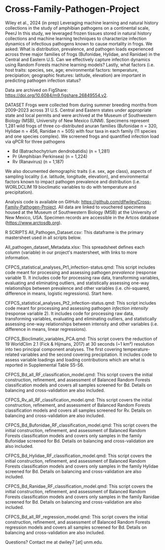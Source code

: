 # Cross-Family-Pathogen-Project
Wiley et al., 2024 (in prep) Leveraging machine learning and natural history collections in the study of amphibian pathogens on a continental scale, PeerJ
In this study, we leveraged frozen tissues stored in natural history collections and machine learning techniques to characterize infection dynamics of infectious pathogens known to cause mortality in frogs. 
We asked: What is distribution, prevalence, and pathogen loads experienced across three major families of frogs (Bufonidae, Hylidae, and Ranidae) in the Central and Eastern U.S. Can we effectively capture infection dynamics using Random Forests machine learning models? Lastly, what factors (i.e. host traits: species, sex, age; environmental factors: temperature, precipiation; geographic features: latitude, elevation) are important in predicting pathogen infection status?
 
Data are archived on FigShare: https://doi.org/10.6084/m9.figshare.26849554.v2.

DATASET
Frogs were collected from during summer breeding months from 2009–2023 across 31 U.S. Central and Eastern states under appropriate state and local permits and were archived at the Museum of Southwestern Biology (MSB), University of New Mexico (UNM). Specimens represent 1,281 wild frogs of three co-distributed anuran families (Bufonidae n = 320, Hylidae n = 456, Ranidae n = 505) with four taxa in each family (11 species and one species complex). We screened frogs and quantified infection load via qPCR for three pathogens
- Bd (Batrachochytrium dendrobatidis) (n = 1,281)
- Pr (Amphibian Perkinsea) (n = 1,224)
- Rv (Ranavirus) (n = 1,187)

We also documented demographic traits (i.e. sex, age class), aspects of sampling locality (i.e. latitude, longitude, elevation), and environmental factors known to impact pathogen prevalence and distribution (i.e. WORLDCLIM 19 bioclimatic variables to do with temperature and precipitation).

Analysis code is available on GitHub: https://github.com/dlfwiley/Cross-Family-Pathogen-Project. All data are linked to vouchered specimens housed at the Museum of Southwestern Biology (MSB) at the University of New Mexico, USA. Specimen records are accessible in the Artcos database (https://www.arctosdb.org).

R SCRIPTS
All_Pathogen_Dataset.csv: This dataframe is the primary mastersheet used in all scripts below.

All_pathogen_dataset_Metadata.xlsx: This spreadsheet defines each column (variable) in our project's mastersheet, with links to more information.

CFPCS_statistical_analyses_Pt1_infection-status.qmd: This script includes code meant for processing and assessing pathogen *prevalence* (response variable 1). It includes code for processing raw data, transforming variables, evaluating and eliminating outliers, and statistically assessing one-way relationships between prevalence and other variables (i.e. chi-squared, difference in means, logistic regressions). Start here.

CFPCS_statistical_analyses_Pt2_infection-status.qmd: This script includes code meant for processing and assessing pathogen *infection intensity* (response variable 2). It includes code for processing raw data, transforming variables, evaluating and eliminating outliers, and statistically assessing one-way relationships between intensity and other variables (i.e. difference in means, linear regressions).

CFPCS_Bioclimatic_variables_PCA.qmd: This script covers the reduction of 19 WorldClim 2.1 (Fick & Hijmans, 2017) at 30 seconds (~1 km²) resolution into two principal component analyses. The first covering temperature-related variables and the second covering precipitation. It includes code to assess variable loadings and loading contributions which are what is reported in Supplemental Table S5-S6.

CFPCS_Bd_all_RF_classification_model.qmd: This script covers the initial construction, refinement, and assessment of Balanced Random Forests classification models and covers all samples screened for Bd. Details on balancing and cross-validation are also included. 

CFPCS_Rv_all_RF_classification_model.qmd: This script covers the initial construction, refinement, and assessment of Balanced Random Forests classification models and covers all samples screened for Rv. Details on balancing and cross-validation are also included. 

CFPCS_Bd_Bufonidae_RF_classification_model.qmd: This script covers the initial construction, refinement, and assessment of Balanced Random Forests classification models and covers only samples in the family Bufonidae screened for Bd. Details on balancing and cross-validation are also included. 

CFPCS_Bd_Hylidae_RF_classification_model.qmd: This script covers the initial construction, refinement, and assessment of Balanced Random Forests classification models and covers only samples in the family Hylidae screened for Bd. Details on balancing and cross-validation are also included. 

CFPCS_Bd_Ranidae_RF_classification_model.qmd: This script covers the initial construction, refinement, and assessment of Balanced Random Forests classification models and covers only samples in the family Ranidae screened for Bd. Details on balancing and cross-validation are also included. 

CFPCS_Bd_all_RF_regression_model.qmd: This script covers the initial construction, refinement, and assessment of Balanced Random Forests regression models and covers all samples screened for Bd. Details on balancing and cross-validation are also included. 

Questions? Contact me at dwiley7 [at] unm.edu.
